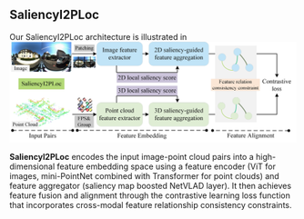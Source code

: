 
## SaliencyI2PLoc

Our SaliencyI2PLoc architecture is illustrated in ![](./imgs/SaliencyI2PLoc_architecture.jpg)

__SaliencyI2PLoc__ encodes the input image-point cloud pairs into a high-dimensional feature embedding space using a feature encoder (ViT for images, mini-PointNet combined with Transformer for point clouds) and feature aggregator (saliency map boosted NetVLAD layer). It then achieves feature fusion and alignment through the contrastive learning loss function that incorporates cross-modal feature relationship consistency constraints.